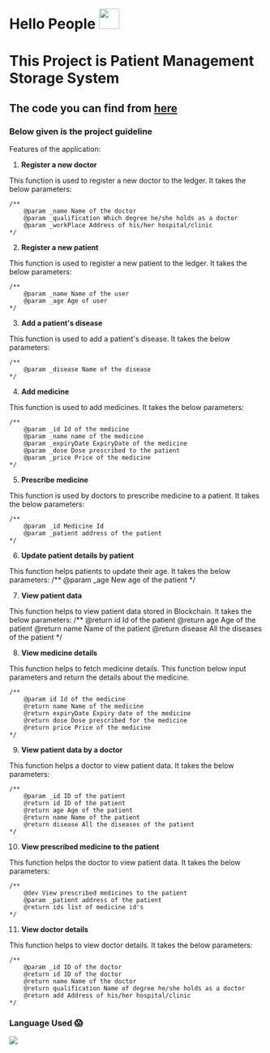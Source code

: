 # Hello People <a> <img width= "40px " src = "https://camo.githubusercontent.com/e8e7b06ecf583bc040eb60e44eb5b8e0ecc5421320a92929ce21522dbc34c891/68747470733a2f2f6d656469612e67697068792e636f6d2f6d656469612f6876524a434c467a6361737252346961377a2f67697068792e676966"> </a>

<h1> This Project is Patient Management Storage System</h1>

## The code you can find from <a href="https://github.com/sanketsaagar/Patient-Record-system/blob/main/Patient.sol"> here </a>

### Below given is the project guideline
<p>
Features of the application:

1.	<b>Register a new doctor</b>

This function is used to register a new doctor to the ledger. It takes the below parameters:
    
    /**  
        @param _name Name of the doctor
        @param _qualification Which degree he/she holds as a doctor
        @param _workPlace Address of his/her hospital/clinic 
    */
    
    
2.	<b>Register a new patient</b>

This function is used to register a new patient to the ledger. It takes the below parameters:

    /**
        @param _name Name of the user
        @param _age Age of user
    */

3.	<b>Add a patient's disease</b>

This function is used to add a patient's disease. It takes the below parameters:

    /**
        @param _disease Name of the disease
    */

4.	<b>Add medicine</b>

This function is used to add medicines. It takes the below parameters:

    /**  
        @param _id Id of the medicine
        @param _name name of the medicine
        @param _expiryDate ExpiryDate of the medicine
        @param _dose Dose prescribed to the patient
        @param _price Price of the medicine 
    */

5.	<b>Prescribe medicine</b>

This function is used by doctors to prescribe medicine to a patient. It takes the below parameters:

    /**
        @param _id Medicine Id
        @param _patient address of the patient
    */

6.	<b>Update patient details by patient</b>

This function helps patients to update their age. It takes the below parameters:
    /**
        @param _age New age of the patient
    */

7.	<b>View patient data</b>
   
This function helps to view patient data stored in Blockchain. It takes the below parameters:
    /**
        @return id Id of the patient
        @return age Age of the patient
        @return name Name of the patient
        @return disease All the diseases of the patient
    */

8.	<b>View medicine details</b>
    
This function helps to fetch medicine details. This function below input parameters and return the details about the medicine.

    /**
        @param id Id of the medicine
        @return name Name of the medicine
        @return expiryDate Expiry date of the medicine
        @return dose Dose prescribed for the medicine
        @return price Price of the medicine
    */

9.	<b>View patient data by a doctor</b>

This function helps a doctor to view patient data. It takes the below parameters:


    /**
        @param _id ID of the patient
        @return id ID of the patient
        @return age Age of the patient
        @return name Name of the patient
        @return disease All the diseases of the patient
    */ 

10.	<b>View prescribed medicine to the patient</b>

This function helps the doctor to view patient data. It takes the below parameters:


    /**
        @dev View prescribed medicines to the patient 
        @param _patient address of the patient
        @return ids list of medicine id's
    */

11.	<b>View doctor details</b>

This function helps to view doctor details. It takes the below parameters:
  
    /**
        @param _id ID of the doctor
        @return id ID of the doctor
        @return name Name of the doctor
        @return qualification Name of degree he/she holds as a doctor
        @return add Address of his/her hospital/clinic
    */
</p>

### Language Used :scream:
<p align="left">
  <a href="https://skillicons.dev">
    <img src="https://skillicons.dev/icons?i=solidity" />
  </a>
</p>
